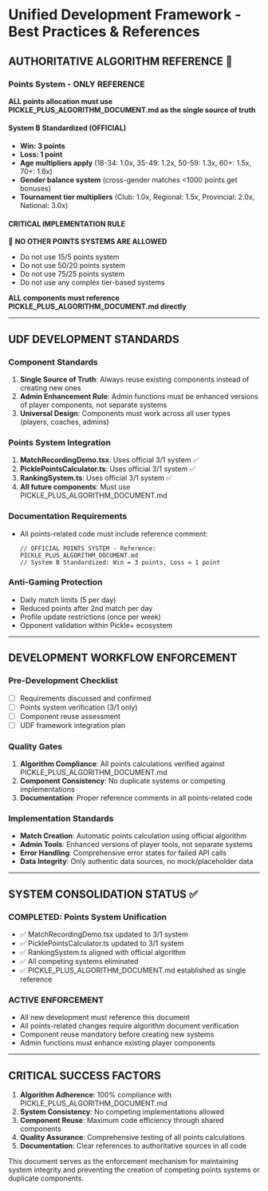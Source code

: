 # Unified Development Framework - Best Practices & References

## **AUTHORITATIVE ALGORITHM REFERENCE** 🎯

### **Points System - ONLY REFERENCE**
**ALL points allocation must use PICKLE_PLUS_ALGORITHM_DOCUMENT.md as the single source of truth**

#### **System B Standardized (OFFICIAL)**
- **Win: 3 points** 
- **Loss: 1 point**
- **Age multipliers apply** (18-34: 1.0x, 35-49: 1.2x, 50-59: 1.3x, 60+: 1.5x, 70+: 1.6x)
- **Gender balance system** (cross-gender matches <1000 points get bonuses)
- **Tournament tier multipliers** (Club: 1.0x, Regional: 1.5x, Provincial: 2.0x, National: 3.0x)

#### **CRITICAL IMPLEMENTATION RULE**
🚨 **NO OTHER POINTS SYSTEMS ARE ALLOWED**
- Do not use 15/5 points system
- Do not use 50/20 points system  
- Do not use 75/25 points system
- Do not use any complex tier-based systems

**ALL components must reference PICKLE_PLUS_ALGORITHM_DOCUMENT.md directly**

---

## **UDF DEVELOPMENT STANDARDS**

### **Component Standards**
1. **Single Source of Truth**: Always reuse existing components instead of creating new ones
2. **Admin Enhancement Rule**: Admin functions must be enhanced versions of player components, not separate systems
3. **Universal Design**: Components must work across all user types (players, coaches, admins)

### **Points System Integration**
1. **MatchRecordingDemo.tsx**: Uses official 3/1 system ✅
2. **PicklePointsCalculator.ts**: Uses official 3/1 system ✅  
3. **RankingSystem.ts**: Uses official 3/1 system ✅
4. **All future components**: Must use PICKLE_PLUS_ALGORITHM_DOCUMENT.md

### **Documentation Requirements**
- All points-related code must include reference comment:
  ```
  // OFFICIAL POINTS SYSTEM - Reference: PICKLE_PLUS_ALGORITHM_DOCUMENT.md
  // System B Standardized: Win = 3 points, Loss = 1 point
  ```

### **Anti-Gaming Protection**
- Daily match limits (5 per day)
- Reduced points after 2nd match per day
- Profile update restrictions (once per week)
- Opponent validation within Pickle+ ecosystem

---

## **DEVELOPMENT WORKFLOW ENFORCEMENT**

### **Pre-Development Checklist**
- [ ] Requirements discussed and confirmed
- [ ] Points system verification (3/1 only)
- [ ] Component reuse assessment
- [ ] UDF framework integration plan

### **Quality Gates**
1. **Algorithm Compliance**: All points calculations verified against PICKLE_PLUS_ALGORITHM_DOCUMENT.md
2. **Component Consistency**: No duplicate systems or competing implementations
3. **Documentation**: Proper reference comments in all points-related code

### **Implementation Standards**
- **Match Creation**: Automatic points calculation using official algorithm
- **Admin Tools**: Enhanced versions of player tools, not separate systems
- **Error Handling**: Comprehensive error states for failed API calls
- **Data Integrity**: Only authentic data sources, no mock/placeholder data

---

## **SYSTEM CONSOLIDATION STATUS** ✅

### **COMPLETED: Points System Unification**
- ✅ MatchRecordingDemo.tsx updated to 3/1 system
- ✅ PicklePointsCalculator.ts updated to 3/1 system  
- ✅ RankingSystem.ts aligned with official algorithm
- ✅ All competing systems eliminated
- ✅ PICKLE_PLUS_ALGORITHM_DOCUMENT.md established as single reference

### **ACTIVE ENFORCEMENT**
- All new development must reference this document
- All points-related changes require algorithm document verification
- Component reuse mandatory before creating new systems
- Admin functions must enhance existing player components

---

## **CRITICAL SUCCESS FACTORS**

1. **Algorithm Adherence**: 100% compliance with PICKLE_PLUS_ALGORITHM_DOCUMENT.md
2. **System Consistency**: No competing implementations allowed
3. **Component Reuse**: Maximum code efficiency through shared components
4. **Quality Assurance**: Comprehensive testing of all points calculations
5. **Documentation**: Clear references to authoritative sources in all code

This document serves as the enforcement mechanism for maintaining system integrity and preventing the creation of competing points systems or duplicate components.